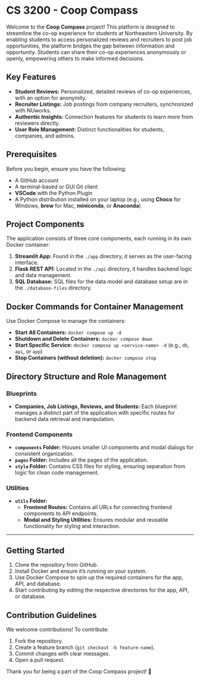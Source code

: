 # CS 3200 - Coop Compass

Welcome to the **Coop Compass** project! This platform is designed to streamline the co-op experience for students at Northeastern University. By enabling students to access personalized reviews and recruiters to post job opportunities, the platform bridges the gap between information and opportunity. Students can share their co-op experiences anonymously or openly, empowering others to make informed decisions.

## Key Features

- **Student Reviews:** Personalized, detailed reviews of co-op experiences, with an option for anonymity.
- **Recruiter Listings:** Job postings from company recruiters, synchronized with NUworks.
- **Authentic Insights:** Connection features for students to learn more from reviewers directly.
- **User Role Management:** Distinct functionalities for students, companies, and admins.

## Prerequisites

Before you begin, ensure you have the following:

- A GitHub account
- A terminal-based or GUI Git client
- **VSCode** with the Python Plugin
- A Python distribution installed on your laptop (e.g., using **Choco** for Windows, **brew** for Mac, **miniconda**, or **Anaconda**)

## Project Components

The application consists of three core components, each running in its own Docker container:

1. **Streamlit App:** Found in the `./app` directory, it serves as the user-facing interface.
2. **Flask REST API:** Located in the `./api` directory, it handles backend logic and data management.
3. **SQL Database:** SQL files for the data model and database setup are in the `./database-files` directory.

## Docker Commands for Container Management

Use Docker Compose to manage the containers:

- **Start All Containers:** `docker compose up -d`
- **Shutdown and Delete Containers:** `docker compose down`
- **Start Specific Service:** `docker compose up <service-name> -d` (e.g., `db`, `api`, or `app`)
- **Stop Containers (without deletion):** `docker compose stop`

## Directory Structure and Role Management

### Blueprints

- **Companies, Job Listings, Reviews, and Students:** Each blueprint manages a distinct part of the application with specific routes for backend data retrieval and manipulation.

### Frontend Components

- **`components` Folder:** Houses smaller UI components and modal dialogs for consistent organization.
- **`pages` Folder:** Includes all the pages of the application.
- **`style` Folder:** Contains CSS files for styling, ensuring separation from logic for clean code management.

### Utilities

- **`utils` Folder:** 
  - **Frontend Routes:** Contains all URLs for connecting frontend components to API endpoints.
  - **Modal and Styling Utilities:** Ensures modular and reusable functionality for styling and interaction.

---

## Getting Started

1. Clone the repository from GitHub.
2. Install Docker and ensure it’s running on your system.
3. Use Docker Compose to spin up the required containers for the app, API, and database.
4. Start contributing by editing the respective directories for the app, API, or database.

## Contribution Guidelines

We welcome contributions! To contribute:

1. Fork the repository.
2. Create a feature branch (`git checkout -b feature-name`).
3. Commit changes with clear messages.
4. Open a pull request.

Thank you for being a part of the Coop Compass project! 🚀
